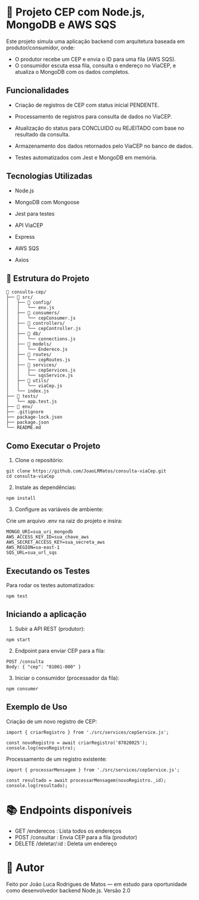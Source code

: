 # 🧾 Projeto CEP com Node.js, MongoDB e AWS SQS

Este projeto simula uma aplicação backend com arquitetura baseada em produtor/consumidor, onde:

- O produtor recebe um CEP e envia o ID para uma fila (AWS SQS).
- O consumidor escuta essa fila, consulta o endereço no ViaCEP, e atualiza o MongoDB com os dados completos.

## Funcionalidades

- Criação de registros de CEP com status inicial PENDENTE.

- Processamento de registros para consulta de dados no ViaCEP.

- Atualização do status para CONCLUIDO ou REJEITADO com base no resultado da consulta.

- Armazenamento dos dados retornados pelo ViaCEP no banco de dados.

- Testes automatizados com Jest e MongoDB em memória.

## Tecnologias Utilizadas

- Node.js

- MongoDB com Mongoose

- Jest para testes

- API ViaCEP

- Express

- AWS SQS

- Axios

## 📂 Estrutura do Projeto

```
📂 consulta-cep/
├── 📂 src/
│   ├── 📂 config/
│   │   └── env.js
│   ├── 📂 consumers/
│   │   └── cepConsumer.js
│   ├── 📂 controllers/
│   │   └── cepController.js
│   ├── 📂 db/
│   │   └── connections.js
│   ├── 📂 models/
│   │   └── Endereco.js
│   ├── 📂 routes/
│   │   └── cepRoutes.js
│   ├── 📂 services/
│   │   ├── cepServices.js
│   │   └── sqsService.js
│   ├── 📂 utils/
│   │   └── viaCep.js
│   └── index.js
├── 📂 tests/
│   └── app.test.js
├── 📂 env/
├── .gitignore
├── package-lock.json
├── package.json
└── README.md
```

## Como Executar o Projeto

1. Clone o repositório:

```
git clone https://github.com/JoaoLRMatos/consulta-viaCep.git
cd consulta-viaCep
```

2. Instale as dependências:

```
npm install
```

3. Configure as variáveis de ambiente:

Crie um arquivo .env na raiz do projeto e insira:

```
MONGO_URI=sua_uri_mongodb
AWS_ACCESS_KEY_ID=sua_chave_aws
AWS_SECRET_ACCESS_KEY=sua_secreta_aws
AWS_REGION=sa-east-1
SQS_URL=sua_url_sqs
```

## Executando os Testes

Para rodar os testes automatizados:

```
npm test
```

## Iniciando a aplicação

1. Subir a API REST (produtor):

```
npm start
```

2. Endpoint para enviar CEP para a fila:

```
POST /consulta
Body: { "cep": "01001-000" }
```

3. Iniciar o consumidor (processador da fila):

```
npm consumer
```

## Exemplo de Uso

Criação de um novo registro de CEP:

```
import { criarRegistro } from './src/services/cepService.js';

const novoRegistro = await criarRegistro('87020025');
console.log(novoRegistro);
```

Processamento de um registro existente:

```
import { processarMensagem } from './src/services/cepService.js';

const resultado = await processarMensagem(novoRegistro._id);
console.log(resultado);
```

# 📚 Endpoints disponíveis

- GET /enderecos : Lista todos os endereços
- POST /consultar : Envia CEP para a fila (produtor)
- DELETE /deletar/:id : Deleta um endereço

# 🧠 Autor

Feito por João Luca Rodrigues de Matos — em estudo para oportunidade como desenvolvedor backend Node.js. Versão 2.0
